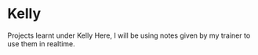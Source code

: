 # Kelly
Projects learnt under Kelly
Here, I will be using notes given by my trainer to use them in realtime.
